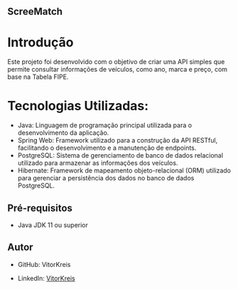## ScreeMatch


# Introdução
Este projeto foi desenvolvido com o objetivo de criar uma API simples que permite consultar informações de veículos,
como ano, marca e preço, com base na Tabela FIPE.


# Tecnologias Utilizadas:
- Java: Linguagem de programação principal utilizada para o desenvolvimento da aplicação.
- Spring Web: Framework utilizado para a construção da API RESTful, facilitando o desenvolvimento e a manutenção de endpoints.
- PostgreSQL: Sistema de gerenciamento de banco de dados relacional utilizado para armazenar as informações dos veículos.
- Hibernate: Framework de mapeamento objeto-relacional (ORM) utilizado para gerenciar a persistência dos dados no banco de dados PostgreSQL.


## Pré-requisitos
- Java JDK 11 ou superior

## Autor
- GitHub: VitorKreis

- LinkedIn: [VitorKreis](https://www.linkedin.com/in/vitorkreis/)
